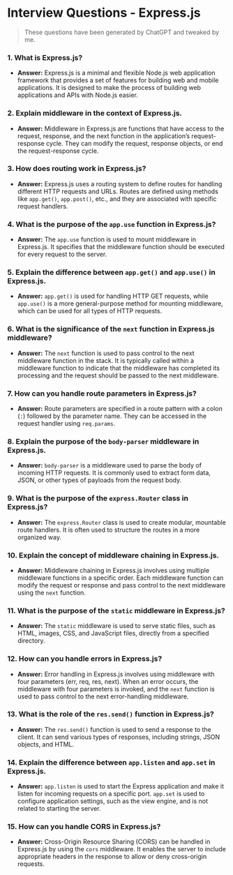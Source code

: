 # Interview Questions - Express.js

> These questions have been generated by ChatGPT and tweaked by me.

### 1. **What is Express.js?**

- **Answer:** Express.js is a minimal and flexible Node.js web application framework that provides a set of features for building web and mobile applications. It is designed to make the process of building web applications and APIs with Node.js easier.

### 2. **Explain middleware in the context of Express.js.**

- **Answer:** Middleware in Express.js are functions that have access to the request, response, and the next function in the application’s request-response cycle. They can modify the request, response objects, or end the request-response cycle.

### 3. **How does routing work in Express.js?**

- **Answer:** Express.js uses a routing system to define routes for handling different HTTP requests and URLs. Routes are defined using methods like `app.get()`, `app.post()`, etc., and they are associated with specific request handlers.

### 4. **What is the purpose of the `app.use` function in Express.js?**

- **Answer:** The `app.use` function is used to mount middleware in Express.js. It specifies that the middleware function should be executed for every request to the server.

### 5. **Explain the difference between `app.get()` and `app.use()` in Express.js.**

- **Answer:** `app.get()` is used for handling HTTP GET requests, while `app.use()` is a more general-purpose method for mounting middleware, which can be used for all types of HTTP requests.

### 6. **What is the significance of the `next` function in Express.js middleware?**

- **Answer:** The `next` function is used to pass control to the next middleware function in the stack. It is typically called within a middleware function to indicate that the middleware has completed its processing and the request should be passed to the next middleware.

### 7. **How can you handle route parameters in Express.js?**

- **Answer:** Route parameters are specified in a route pattern with a colon (`:`) followed by the parameter name. They can be accessed in the request handler using `req.params`.

### 8. **Explain the purpose of the `body-parser` middleware in Express.js.**

- **Answer:** `body-parser` is a middleware used to parse the body of incoming HTTP requests. It is commonly used to extract form data, JSON, or other types of payloads from the request body.

### 9. **What is the purpose of the `express.Router` class in Express.js?**

- **Answer:** The `express.Router` class is used to create modular, mountable route handlers. It is often used to structure the routes in a more organized way.

### 10. **Explain the concept of middleware chaining in Express.js.**

- **Answer:** Middleware chaining in Express.js involves using multiple middleware functions in a specific order. Each middleware function can modify the request or response and pass control to the next middleware using the `next` function.

### 11. **What is the purpose of the `static` middleware in Express.js?**

- **Answer:** The `static` middleware is used to serve static files, such as HTML, images, CSS, and JavaScript files, directly from a specified directory.

### 12. **How can you handle errors in Express.js?**

- **Answer:** Error handling in Express.js involves using middleware with four parameters (err, req, res, next). When an error occurs, the middleware with four parameters is invoked, and the `next` function is used to pass control to the next error-handling middleware.

### 13. **What is the role of the `res.send()` function in Express.js?**

- **Answer:** The `res.send()` function is used to send a response to the client. It can send various types of responses, including strings, JSON objects, and HTML.

### 14. **Explain the difference between `app.listen` and `app.set` in Express.js.**

- **Answer:** `app.listen` is used to start the Express application and make it listen for incoming requests on a specific port. `app.set` is used to configure application settings, such as the view engine, and is not related to starting the server.

### 15. **How can you handle CORS in Express.js?**

- **Answer:** Cross-Origin Resource Sharing (CORS) can be handled in Express.js by using the `cors` middleware. It enables the server to include appropriate headers in the response to allow or deny cross-origin requests.
